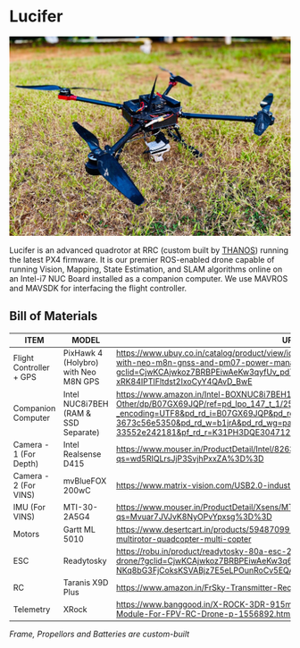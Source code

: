 # Lucifer 

![Lucifer](/extras/images/lucifer.jpg)

Lucifer is an advanced quadrotor at RRC (custom built by [THANOS](http://www.thanos.in/)) running the latest PX4 firmware. It is our premier ROS-enabled drone capable of running Vision, Mapping, State Estimation, and SLAM algorithms online on an Intel-i7 NUC Board installed as a companion computer. We use MAVROS and MAVSDK for interfacing the flight controller.   

## Bill of Materials
| ITEM                    | MODEL                                | URL to Buy                                                                                                                                                                                                                                                                                                                                     |
|-------------------------|--------------------------------------|------------------------------------------------------------------------------------------------------------------------------------------------------------------------------------------------------------------------------------------------------------------------------------------------------------------------------------------------|
| Flight Controller + GPS | PixHawk 4 (Holybro) with Neo M8N GPS | https://www.ubuy.co.in/catalog/product/view/id/9750092/s/px4-pixhawk-4-fmuv5-autopilot-with-neo-m8n-gnss-and-pm07-power-manag?gclid=CjwKCAjwkoz7BRBPEiwAeKw3qyfUv_pd7J27nqcVWdVkjb1zOTMWuaf48IK-xRK84IPTIFltdst2IxoCyY4QAvD_BwE                                                                                                                |
| Companion Computer      | Intel NUC8i7BEH (RAM & SSD Separate) | https://www.amazon.in/Intel-BOXNUC8i7BEH1-Canyon-Components-Other/dp/B07GX69JQP/ref=pd_lpo_147_t_1/258-4949731-2074324?_encoding=UTF8&pd_rd_i=B07GX69JQP&pd_rd_r=c0706b6f-285c-457c-a990-3673c56e5350&pd_rd_w=b1jrA&pd_rd_wg=paXKg&pf_rd_p=5a903e39-3cff-40f0-9a69-33552e242181&pf_rd_r=K31PH3DQE304712WM671&psc=1&refRID=K31PH3DQE304712WM671 |
| Camera - 1 (For Depth)  | Intel Realsense D415                 | https://www.mouser.in/ProductDetail/Intel/82635ASRCDVKHV?qs=wd5RIQLrsJjP3SvjhPxxZA%3D%3D                                                                                                                                                                                                                                                       |
| Camera - 2 (For VINS)   | mvBlueFOX 200wC                      | https://www.matrix-vision.com/USB2.0-industrial-camera-mvbluefox.html                                                                                                                                                                                                                                                                          |
| IMU (For VINS)          | MTI-30-2A5G4                         | https://www.mouser.in/ProductDetail/Xsens/MTi-30-2A5G4?qs=Mvuar7JVJvK8NyOPvYpxsg%3D%3D                                                                                                                                                                                                                                                         |
| Motors                  | Gartt ML 5010                        | https://www.desertcart.in/products/59487099-gartt-ml-5010-300-kv-brushless-motor-for-multirotor-quadcopter-multi-copter                                                                                                                                                                                                                        |
| ESC                     | Readytosky                           | https://robu.in/product/readytosky-80a-esc-2-6s-brushless-esc-speed-controller-for-rc-drone/?gclid=CjwKCAjwkoz7BRBPEiwAeKw3q636fROntHcL7_6zartbzgO-NKq8bG3FjCoksKSVABjz7E5eLPOunRoCv5EQAvD_BwE                                                                                                                                                 |
| RC                      | Taranis X9D Plus                     | https://www.amazon.in/FrSky-Transmitter-Receiver-Aluminum-Quadcopters/dp/B073ZKFH6M                                                                                                                                                                                                                                                            |
| Telemetry               | XRock                                | https://www.banggood.in/X-ROCK-3DR-915mhz-1000mw-V5-Bluetooth-Radio-Telemetry-Module-For-FPV-RC-Drone-p-1556892.html  |

*Frame, Propellors and Batteries are custom-built*
